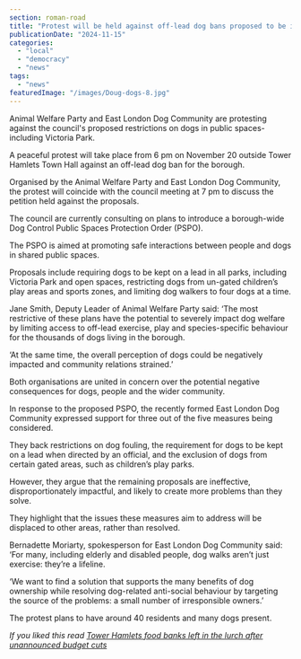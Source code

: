 ```yaml
---
section: roman-road
title: "Protest will be held against off-lead dog bans proposed to be implemented across Tower Hamlets"
publicationDate: "2024-11-15"
categories: 
  - "local"
  - "democracy"
  - "news"
tags: 
  - "news"
featuredImage: "/images/Doug-dogs-8.jpg"
---
```


Animal Welfare Party and East London Dog Community are protesting against the council's proposed restrictions on dogs in public spaces- including Victoria Park. 

A peaceful protest will take place from 6 pm on November 20 outside Tower Hamlets Town Hall against an off-lead dog ban for the borough. 

Organised by the Animal Welfare Party and East London Dog Community, the protest will coincide with the council meeting at 7 pm to discuss the petition held against the proposals. 

The council are currently consulting on plans to introduce a borough-wide Dog Control Public Spaces Protection Order (PSPO). 

The PSPO is aimed at promoting safe interactions between people and dogs in shared public spaces. 

Proposals include requiring dogs to be kept on a lead in all parks, including Victoria Park and open spaces, restricting dogs from un-gated children’s play areas and sports zones, and limiting dog walkers to four dogs at a time.

Jane Smith, Deputy Leader of Animal Welfare Party said: ‘The most restrictive of these plans have the potential to severely impact dog welfare by limiting access to off-lead exercise, play and species-specific behaviour for the thousands of dogs living in the borough.

‘At the same time, the overall perception of dogs could be negatively impacted and community relations strained.’

Both organisations are united in concern over the potential negative consequences for dogs, people and the wider community. 

In response to the proposed PSPO, the recently formed East London Dog Community expressed support for three out of the five measures being considered.

They back restrictions on dog fouling, the requirement for dogs to be kept on a lead when directed by an official, and the exclusion of dogs from certain gated areas, such as children’s play parks.

However, they argue that the remaining proposals are ineffective, disproportionately impactful, and likely to create more problems than they solve. 

They highlight that the issues these measures aim to address will be displaced to other areas, rather than resolved.

Bernadette Moriarty, spokesperson for East London Dog Community said: ‘For many, including elderly and disabled people, dog walks aren’t just exercise: they’re a lifeline. 

‘We want to find a solution that supports the many benefits of dog ownership while resolving dog-related anti-social behaviour by targeting the source of the problems: a small number of irresponsible owners.’ 

The protest plans to have around 40 residents and many dogs present. 

_If you liked this read [Tower Hamlets food banks left in the lurch after unannounced budget cuts](https://whitechapellondon.co.uk/tower-hamlets-food-banks-left-in-the-lurch-after-unannounced-budget-cuts/)_
